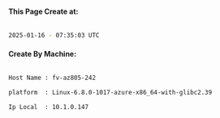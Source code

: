 
   
#### This Page Create at:

```bash

2025-01-16 - 07:35:03 UTC

```

#### Create By Machine:

```bash

Host Name : fv-az805-242

platform  : Linux-6.8.0-1017-azure-x86_64-with-glibc2.39

Ip Local  : 10.1.0.147

```

